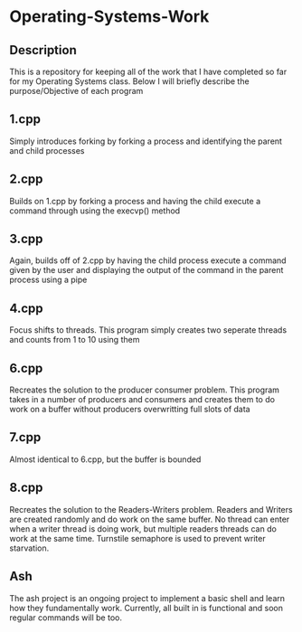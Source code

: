 # Operating-Systems-Work

## Description

This is a repository for keeping all of the work that I have completed so far for my Operating Systems class. 
Below I will briefly describe the purpose/Objective of each program

## 1.cpp

Simply introduces forking by forking a process and identifying the parent and child processes

## 2.cpp 
Builds on 1.cpp by forking a process and having the child execute a command through using the execvp() method


## 3.cpp
Again, builds off of 2.cpp by having the child process execute a command given by the user
and displaying the output of the command in the parent process using a pipe

## 4.cpp
Focus shifts to threads. This program simply creates two seperate threads and counts from 1 to 10 using them

## 6.cpp
Recreates the solution to the producer consumer problem. This program takes in a number of producers and consumers
and creates them to do work on a buffer without producers overwritting full slots of data

## 7.cpp
Almost identical to 6.cpp, but the buffer is bounded

## 8.cpp
Recreates the solution to the Readers-Writers problem. Readers and Writers are created randomly and do work on the same buffer.
No thread can enter when a writer thread is doing work, but multiple readers threads can do work at the same time.
Turnstile semaphore is used to prevent writer starvation.

## Ash
The ash project is an ongoing project to implement a basic shell and learn how they fundamentally work. 
Currently, all built in is functional and soon regular commands will be too.
